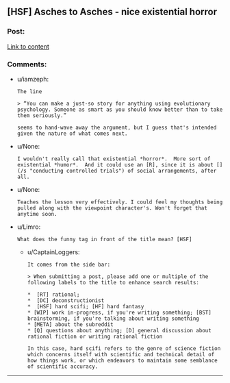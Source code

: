## [HSF] Asches to Asches - nice existential horror

### Post:

[Link to content](http://slatestarcodex.com/2014/06/03/asches-to-asches/)

### Comments:

- u/iamzeph:
  ```
  The line

  > “You can make a just-so story for anything using evolutionary psychology. Someone as smart as you should know better than to take them seriously.”

  seems to hand-wave away the argument, but I guess that's intended given the nature of what comes next.
  ```

- u/None:
  ```
  I wouldn't really call that existential *horror*.  More sort of existential *humor*.  And it could use an [R], since it is about [](/s "conducting controlled trials") of social arrangements, after all.
  ```

- u/None:
  ```
  Teaches the lesson very effectively. I could feel my thoughts being pulled along with the viewpoint character's. Won't forget that anytime soon.
  ```

- u/Limro:
  ```
  What does the funny tag in front of the title mean? [HSF]
  ```

  - u/CaptainLoggers:
    ```
    It comes from the side bar: 

    > When submitting a post, please add one or multiple of the following labels to the title to enhance search results:

    *  [RT] rational; 
    *  [DC] deconstructionist
    *  [HSF] hard scifi; [HF] hard fantasy
    * [WIP] work in-progress, if you're writing something; [BST] brainstorming, if you're talking about writing something
    * [META] about the subreddit
    * [Q] questions about anything; [D] general discussion about rational fiction or writing rational fiction

    In this case, hard scifi refers to the genre of science fiction which concerns itself with scientific and technical detail of how things work, or which endeavors to maintain some semblance of scientific accuracy.
    ```

---


